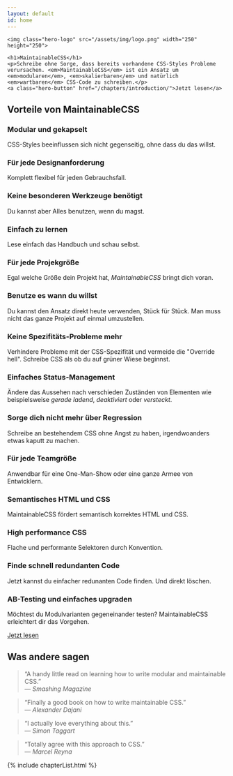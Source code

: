 ```yaml
---
layout: default
id: home
---
```


<div class="hero">

	<img class="hero-logo" src="/assets/img/logo.png" width="250" height="250">

	<h1>MaintainableCSS</h1>
	<p>Schreibe ohne Sorge, dass bereits vorhandene CSS-Styles Probleme verursachen. <em>MaintainableCSS</em> ist ein Ansatz um <em>modularen</em>, <em>skalierbaren</em> und natürlich <em>wartbaren</em> CSS-Code zu schreiben.</p>
	<a class="hero-button" href="/chapters/introduction/">Jetzt lesen</a>
</div>
<!--
	<h2>Wartung &mdash; Adjektiv</h2>
	<p>In guter Verfassung halten. Auf gleichem Stand halten.</p>
-->

<div class="benefits">
	<h2>Vorteile von MaintainableCSS</h2>
	<div class="benefits-wrapper">
		<div class="benefit">
			<h3>Modular und gekapselt</h3>
			<p>CSS-Styles beeinflussen sich nicht gegenseitig, ohne dass du das willst.</p>
		</div>
		<div class="benefit">
			<h3>Für jede Designanforderung</h3>
			<p>Komplett flexibel für jeden Gebrauchsfall.</p>
		</div>
		<div class="benefit">
			<h3>Keine besonderen Werkzeuge benötigt</h3>
			<p>Du kannst aber Alles benutzen, wenn du magst.</p>
		</div>
		<div class="benefit">
			<h3>Einfach zu lernen</h3>
			<p>Lese einfach das Handbuch und schau selbst.</p>
		</div>
		<div class="benefit">
			<h3>Für jede Projekgröße</h3>
			<p>Egal welche Größe dein Projekt hat, <em>MaintainableCSS</em> bringt dich voran.</p>
		</div>
		<div class="benefit">
			<h3>Benutze es wann du willst</h3>
			<p>Du kannst den Ansatz direkt heute verwenden, Stück für Stück. Man muss nicht das ganze Projekt auf einmal umzustellen.</p>
		</div>
		<div class="benefit">
			<h3>Keine Spezifitäts-Probleme mehr</h3>
			<p>Verhindere Probleme mit der CSS-Spezifität und vermeide die "Override hell". Schreibe CSS als ob du auf grüner Wiese beginnst.</p>
		</div>
		<div class="benefit">
			<h3>Einfaches Status-Management</h3>
			<p>Ändere das Aussehen nach verschieden Zuständen von Elementen wie beispielsweise <em>gerade ladend</em>, <em>deaktiviert</em> oder <em>versteckt</em>.</p>
		</div>
		<div class="benefit">
			<h3>Sorge dich nicht mehr über Regression</h3>
			<p>Schreibe an bestehendem CSS ohne Angst zu haben, irgendwoanders etwas kaputt zu machen.</p>
		</div>
		<div class="benefit">
			<h3>Für jede Teamgröße</h3>
			<p>Anwendbar für eine One-Man-Show oder eine ganze Armee von Entwicklern.</p>
		</div>
		<div class="benefit">
			<h3>Semantisches HTML und CSS</h3>
			<p>MaintainableCSS fördert semantisch korrektes HTML und CSS.</p>
		</div>
		<div class="benefit">
			<h3>High performance CSS</h3>
			<p>Flache und performante Selektoren durch Konvention.</p>
		</div>
		<div class="benefit">
			<h3>Finde schnell redundanten Code</h3>
			<p>Jetzt kannst du einfacher redunanten Code finden. Und direkt löschen.</p>
		</div>
		<div class="benefit">
			<h3>AB-Testing und einfaches upgraden</h3>
			<p>Möchtest du Modulvarianten gegeneinander testen? MaintainableCSS erleichtert dir das Vorgehen.</p>
		</div>
		<a class="benefit-readNowButton" href="/chapters/introduction">Jetzt lesen</a>
	</div>
</div>
<div class="recommendations">
	<h2 class="recommendations-title">Was andere sagen</h2>
	<div class="recommendations-item">
		<blockquote>
			<p>&ldquo;A handy little read on learning how to write modular and maintainable CSS.&rdquo;
			<br>&mdash; <cite>Smashing Magazine</cite>
			</p>
		</blockquote>
	</div>
	<div class="recommendations-item">
		<blockquote>
			<p>&ldquo;Finally a good book on how to write maintainable CSS.&rdquo;
			<br>&mdash; <cite>Alexander Dajani</cite>
			</p>
		</blockquote>
	</div>
	<div class="recommendations-item">
		<blockquote>
			<p>&ldquo;I actually love everything about this.&rdquo;
			<br>&mdash; <cite>Simon Taggart</cite>
			</p>
		</blockquote>
	</div>
	<div class="recommendations-item">
		<blockquote>
			<p>&ldquo;Totally agree with this approach to CSS.&rdquo;
			<br>&mdash; <cite>Marcel Reyna</cite>
			</p>
		</blockquote>
	</div>
</div>

{% include chapterList.html %}

<!-- <div class="gotQuestion">
	<div class="gotQuestion-inner">
		<h2>Hast du eine Frage, Thema oder Anregung?</h2>
		<p>Erstelle einfach ein neues<a href="http://github.com/adamsilver/maintainablecss.com/issues/new/">Issue auf Github</a>.</p>
	</div>
</div> -->